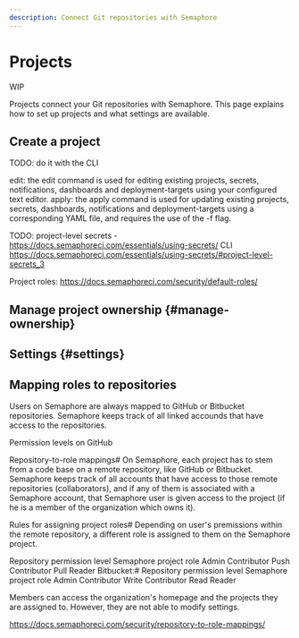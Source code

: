 ```yaml
---
description: Connect Git repositories with Semaphore
---
```


# Projects

WIP

Projects connect your Git repositories with Semaphore. This page explains how to set up projects and what settings are available.

## Create a project

TODO: do it with the CLI

edit: the edit command is used for editing existing projects, secrets, notifications, dashboards and deployment-targets using your configured text editor.
apply: the apply command is used for updating existing projects, secrets, dashboards, notifications and deployment-targets using a corresponding YAML file, and requires the use of the -f flag.

TODO: project-level secrets - https://docs.semaphoreci.com/essentials/using-secrets/
    CLI
    https://docs.semaphoreci.com/essentials/using-secrets/#project-level-secrets_3


Project roles: https://docs.semaphoreci.com/security/default-roles/

## Manage project ownership {#manage-ownership}

## Settings {#settings}

## Mapping roles to repositories

Users on Semaphore are always mapped to GitHub or Bitbucket repositories. Semaphore keeps track of all linked accounds that have access to the repositories.

Permission levels on GitHub

Repository-to-role mappings#
On Semaphore, each project has to stem from a code base on a remote repository, like GitHub or Bitbucket. Semaphore keeps track of all accounts that have access to those remote repositories (collaborators), and if any of them is associated with a Semaphore account, that Semaphore user is given access to the project (if he is a member of the organization which owns it).

Rules for assigning project roles#
Depending on user's premissions within the remote repository, a different role is assigned to them on the Semaphore project.

Repository permission level Semaphore project role
Admin Contributor
Push Contributor
Pull Reader
Bitbucket:#
Repository permission level Semaphore project role
Admin Contributor
Write Contributor
Read Reader

Members can access the organization's homepage and the projects they are assigned to. However, they are not able to modify settings.

https://docs.semaphoreci.com/security/repository-to-role-mappings/


